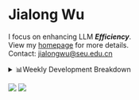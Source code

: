 #  Jialong Wu

I focus on enhancing LLM ***Efficiency***.<br>
View my [homepage](https://callanwu.github.io/) for more details. <br>
Contact: jialongwu@seu.edu.cn

<details><summary>📊Weekly Development Breakdown</summary>

<!--START_SECTION:waka-->

```txt
From: 01 January 2025 - To: 08 January 2025

Total Time: 22 hrs 15 mins

Python       13 hrs 59 mins  ███████████████▓░░░░░░░░░   62.90 %
Other        4 hrs 25 mins   █████░░░░░░░░░░░░░░░░░░░░   19.88 %
Markdown     1 hr 19 mins    █▒░░░░░░░░░░░░░░░░░░░░░░░   05.98 %
Bash         52 mins         █░░░░░░░░░░░░░░░░░░░░░░░░   03.91 %
JSON         40 mins         ▓░░░░░░░░░░░░░░░░░░░░░░░░   03.06 %
```

<!--END_SECTION:waka-->

[![wakatime](https://wakatime.com/badge/user/c6720b29-9431-4a60-bc9d-e1fb2b6bd65f.svg)](https://wakatime.com/@c6720b29-9431-4a60-bc9d-e1fb2b6bd65f)
</details>

[![](https://img.shields.io/badge/Google%20Scholar-4385FE.svg?&color=d6d6d6&style=flat-square&logo=google-scholar)](https://scholar.google.com/citations?user=6eg2m4YAAAAJ)
![](https://komarev.com/ghpvc/?username=callanwu)
